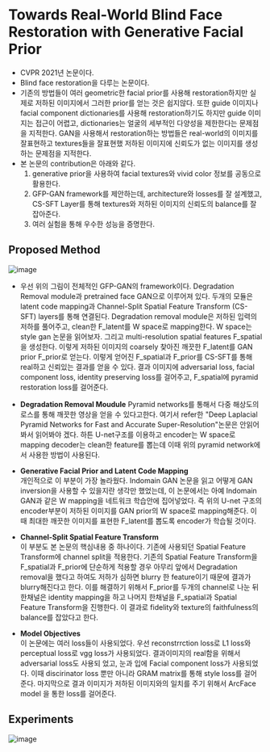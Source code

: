 Towards Real-World Blind Face Restoration with Generative Facial Prior
=========================
+ CVPR 2021년 논문이다. 
+ Blind face restoration을 다루는 논문이다.
+ 기존의 방법들이 여러 geometric한 facial prior를 사용해 restoration하지만 실제로 저하된 이미지에서 그러한 prior를 얻는 것은 쉽지않다. 또한 guide 이미지나 facial component dictionaries를 사용해 restoration하기도 하지만 guide 이미지는 접근이 어렵고, dictionaries는 얼굴의 세부적인 다양성을 제한한다는 문제점을 지적한다. GAN을 사용해서 restoration하는 방법들은 real-world의 이미지를 잘표현하고 textures들을 잘표현했 저하된 이미지에 신뢰도가 없는 이미지를 생성하는 문제점을 지적한다.
+ 본 논문의 contribution은 아래와 같다.
  1. generative prior을 사용하여 facial textures와 vivid color 정보를 공동으로 활용한다.
  2. GFP-GAN framework를 제안하는데, architecture와 losses를 잘 설계했고, CS-SFT Layer를 통해 textures와 저하된 이미지의 신뢰도의 balance를 잘 잡아준다.
  3. 여러 실험을 통해 우수한 성능을 증명한다.


Proposed Method
--------------------
![image](https://user-images.githubusercontent.com/40060713/125026006-b4672a00-e0be-11eb-91bf-63e50573a0b5.png)

  + 우선 위의 그림이 전체적인 GFP-GAN의 framework이다. Degradation Removal module과 pretrained face GAN으로 이루어져 있다. 두개의 모듈은 latent code mapping과 Channel-Split Spatial Feature Transform  (CS-SFT) layers를 통해 연결된다. Degradation removal module은 저하된 입력의 저하를 풀어주고, clean한 F_latent를 W space로 mapping한다. W space는 style gan 논문을 읽어보자. 그리고 multi-resolution spatial features F_spatial을 생성한다. 이렇게 저하된 이미지의 coarsely 찾아진 깨끗한 F_latent를 GAN prior F_prior로 얻는다. 이렇게 얻어진 F_spatial과 F_prior를 CS-SFT를 통해 real하고 신뢰있는 결과를 얻을 수 있다. 결과 이미지에 adversarial loss, facial component loss, identity preserving loss를 걸어주고, F_spatial에 pyramid restoration loss를 걸어준다.

  - **Degradation Removal Moudule**
    Pyramid networks를 통해서 다중 해상도의 로스를 통해 깨끗한 영상을 얻을 수 있다고한다. 여기서 refer한 "Deep Laplacial Pyramid Networks for Fast and Accurate Super-Resolution"논문은 안읽어 봐서 읽어봐야 겠다. 하튼 U-net구조를 이용하고 encoder는 W space로 mapping decoder는 clean한 feature를 뽑는데 이때 위의 pyramid network에서 사용한 방법이 사용된다.
 
  - **Generative Facial Prior and Latent Code Mapping**   
   개인적으로 이 부분이 가장 놀라웠다. Indomain GAN 논문을 읽고 어떻게 GAN inversion을 사용할 수 있을지란 생각만 했었는데, 이 논문에서는 아예 Indomain GAN과 같은 W mapping을 네트워크 학습안에 집어넣었다. 즉 위의 U-net 구조의 encoder부분이 저하된 이미지를 GAN prior의 W space로 mapping해준다. 이때 최대한 깨끗한 이미지를 표현한 F_latent를 뽑도록 encoder가 학습될 것이다.

  - **Channel-Split Spatial Feature Transform**   
    이 부분도 본 논문의 핵심내용 중 하나이다. 기존에 사용되던 Spatial Feature Transform에 channel split을 적용한다. 기존의 Spatial Feature Transform을 F_spatial과 F_prior에 단순하게 적용할 경우 아무리 앞에서 Degradation removal을 했다고 하여도 저하가 심하면 blurry 한 feature이기 때문에 결과가 blurry해진다고 한다. 이를 해결하기 위해서 F_prior를 두개의 channel로 나눈 뒤 한채널은 identity mapping을 하고 나머지 한채널을 F_spatial과 Spatial Feature Transform을 진행한다. 이 결과로 fidelity와 texture의 faithfulness의 balance를 잡았다고 한다.
  
  - **Model Objectives**   
    이 논문에는 여러 loss들이 사용되었다. 우선 reconstrrction loss로 L1 loss와 perceptual loss로 vgg loss가 사용되었다. 결과이미지의 real함을 위해서 adversarial loss도 사용되 었고, 눈과 입에 Facial component loss가 사용되었다. 이때 discirinator loss 뿐만 아니라 GRAM matrix를 통해 style loss를 걸어준다. 마지막으로 결과 이미지가 저하된 이미지와의 일치를 주기 위해서 ArcFace model 을 통한 loss를 걸어준다. 

Experiments
-------------
![image](https://user-images.githubusercontent.com/40060713/125029952-5ee24b80-e0c5-11eb-8477-5868a9bd2e06.png)
